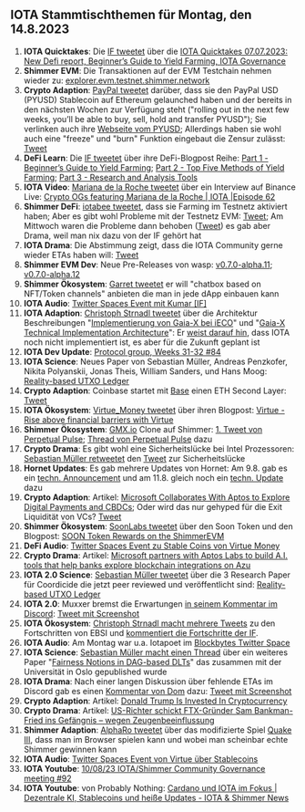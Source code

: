 ## IOTA Stammtischthemen für Montag, den 14.8.2023

1. **IOTA Quicktakes**: Die [IF tweetet](https://twitter.com/iota/status/1688475167989653505?s=20) über die [IOTA Quicktakes 07.07.2023: New Defi report, Beginner’s Guide to Yield Farming, IOTA Governance](https://www.youtube.com/watch?v=J7svHCsDFLY)
2. **Shimmer EVM**: Die Transaktionen auf der EVM Testchain nehmen wieder zu: [explorer.evm.testnet.shimmer.network](https://explorer.evm.testnet.shimmer.network/)
3. **Crypto Adaption**: [PayPal tweetet](https://twitter.com/PayPal/status/1688552795278872576?s=20) darüber, dass sie den PayPal USD (PYUSD) Stablecoin auf Ethereum gelaunched haben und der bereits in den nächsten Wochen zur Verfügung steht ("rolling out in the next few weeks, you’ll be able to buy, sell, hold and transfer PYUSD"); Sie verlinken auch ihre [Webseite vom PYUSD](https://www.paypal.com/us/digital-wallet/manage-money/crypto/pyusd); Allerdings haben sie wohl auch eine "freeze" und "burn" Funktion eingebaut die Zensur zulässt: [Tweet](https://twitter.com/BTC_Culture/status/1688610579156516864?s=20)
4. **DeFi Learn**: Die [IF tweetet](https://twitter.com/iota/status/1688475179352043521?s=20) über ihre DeFi-Blogpost Reihe: [Part 1 - Beginner’s Guide to Yield Farming](https://blog.shimmer.network/beginners-guide-yield-farming-part-1/); [Part 2 - Top Five Methods of Yield Farming](https://blog.shimmer.network/beginners-guide-yield-farming-part-2/); [Part 3 - Research and Analysis Tools](https://blog.shimmer.network/beginners-guide-yield-farming-part-3/)
5. **IOTA Video**: [Mariana de la Roche tweetet](https://twitter.com/Marianadlrw/status/1688834267495682049?s=20) über ein Interview auf Binance Live: [Crypto OGs featuring Mariana de la Roche | IOTA |Episode 62](https://www.binance.com/en/live/video?roomId=2147215)
6. **Shimmer DeFi**: [iotabee tweetet](https://twitter.com/iotabee/status/1688863771312504832?s=20), dass sie Farming im Testnetz aktiviert haben; Aber es gibt wohl Probleme mit der Testnetz EVM: [Tweet](https://twitter.com/iotabee/status/1688888902147538945?s=20); Am Mittwoch waren die Probleme dann behoben ([Tweet](https://twitter.com/iotabee/status/1689179069018222593?s=20)) es gab aber Drama, weil man nix dazu von der IF gehört hat
7. **IOTA Drama**: Die Abstimmung zeigt, dass die IOTA Community gerne wieder ETAs haben will: [Tweet](https://twitter.com/ThomasQvOG/status/1688554188102389760?s=20)
8. **Shimmer EVM Dev**: Neue Pre-Releases von wasp: [v0.7.0-alpha.11](https://github.com/iotaledger/wasp/releases/tag/v0.7.0-alpha.11); [v0.7.0-alpha.12](https://github.com/iotaledger/wasp/releases/tag/v0.7.0-alpha.12)
9. **Shimmer Ökosystem**: [Garret tweetet](https://twitter.com/GarrettBullish/status/1688745348049854464?s=20) er will "chatbox based on NFT/Token channels" anbieten die man in jede dApp einbauen kann
10. **IOTA Audio**: [Twitter Spaces Event mit Kumar [IF]](https://twitter.com/routerprotocol/status/1688889870239076352?s=20)
11. **IOTA Adaption**: [Christoph Strnadl tweetet](https://twitter.com/archimate/status/1689229384090071040?s=20) über die Architektur Beschreibungen "[Implementierung von Gaia-X bei iECO](https://ieco-gaiax.de/technische-gaia-x-architektur/)" und "[Gaia-X Technical Implementation Architecture](https://ieco-gaiax.de/wp-content/uploads/2023/08/iECO-Gaia-X-Technical-Implementation-Architecture_v1.10.pdf)": Er [weist darauf hin](https://twitter.com/archimate/status/1689232975920074752?s=20), dass IOTA noch nicht implementiert ist, es aber für die Zukunft geplant ist
12. **IOTA Dev Update**: [Protocol group, Weeks 31-32 #84](https://github.com/iotaledger/research-updates/discussions/84)
13. **IOTA Science**: Neues Paper von Sebastian Müller, Andreas Penzkofer, Nikita Polyanskii, Jonas Theis, William Sanders, und Hans Moog: [Reality-based UTXO Ledger](https://arxiv.org/pdf/2205.01345.pdf)
14. **Crypto Adaption**: Coinbase startet mit [Base](https://onchainsummer.xyz/base) einen ETH Second Layer: [Tweet](https://twitter.com/BuildOnBase/status/1689321221715017728?s=20)
15. **IOTA Ökosystem**: [Virtue_Money tweetet](https://twitter.com/Virtue_Money/status/1689280724749148161?s=20) über ihren Blogpost: [Virtue - Rise above financial barriers with Virtue](https://virtue.money/)
16. **Shimmer Ökosystem**: [GMX.io](https://gmx.io/#/) Clone auf Shimmer: [1. Tweet von Perpetual Pulse](https://twitter.com/PerpetualPulse/status/1689230346880012288?s=20); [Thread von Perpetual Pulse](https://twitter.com/PerpetualPulse/status/1689272096986124288?s=20) dazu
17. **Crypto Drama**: Es gibt wohl eine Sicherheitslücke bei Intel Prozessoren: [Sebastian Müller retweetet](https://twitter.com/NaitsabesMue/status/1689510560579084289?s=20) den [Tweet](https://twitter.com/miroyato/status/1689133215879970816?s=20) zur Sicherheitslücke 
18. **Hornet Updates**: Es gab mehrere Updates von Hornet: Am 9.8. gab es ein [techn. Announcement](https://discord.com/channels/397872799483428865/800810467928309790/1138905888879550515) und am 11.8. gleich noch ein [techn. Update](https://discord.com/channels/397872799483428865/800810467928309790/1139543570592845860) dazu
19. **Crypto Adaption**: Artikel: [Microsoft Collaborates With Aptos to Explore Digital Payments and CBDCs](https://watcher.guru/news/microsoft-collaborates-with-aptos-to-explore-digital-payments-and-cbdcs); Oder wird das nur gehyped für die Exit Liquidität von VCs? [Tweet]()
20. **Shimmer Ökosystem**: [SoonLabs tweetet](https://twitter.com/soon_labs/status/1689536014673707009?s=20) über den Soon Token und den Blogpost: [SOON Token Rewards on the ShimmerEVM](https://soonlabs.medium.com/soon-token-rewards-on-the-shimmerevm-9c0277657b39)
21. **DeFi Audio**: [Twitter Spaces Event zu Stable Coins von Virtue Money](https://twitter.com/Virtue_Money/status/1687093645554700288?s=20)
22. **Crypto Drama**: Artikel: [Microsoft partners with Aptos Labs to build A.I. tools that help banks explore blockchain integrations on Azu](https://fortune.com/crypto/2023/08/09/microsoft-aptos-labs-ai-blockchain-partnership-github-copilot-aptos-assistant-chatgpt/)
23. **IOTA 2.0 Science**: [Sebastian Müller tweetet](https://twitter.com/NaitsabesMue/status/1689603047444336642?s=20) über die 3 Research Paper für Coordicide die jetzt peer reviewed und veröffentlicht sind: [Reality-based UTXO Ledger](https://arxiv.org/abs/2205.01345)
24. **IOTA 2.0**: Muxxer bremst die Erwartungen [in seinem Kommentar im Discord](https://discord.com/channels/397872799483428865/930452985270632498/1139226100527026266): [Tweet mit Screenshot](https://twitter.com/Vrom14286662/status/1689864259356766209?s=20)
25. **IOTA Ökosystem**: [Christoph Strnadl macht mehrere Tweets](https://twitter.com/archimate/status/1690647999116881920?s=20) zu den Fortschritten von EBSI und [kommentiert die Fortschritte der IF](https://twitter.com/archimate/status/1690648755505127424?s=20). 
26. **IOTA Audio**: Am Montag war u.a. Iotapoet im [Blockbytes Twitter Space](https://twitter.com/blockbytescom/status/1690476407372095489?s=20)
27. **IOTA Science**: [Sebastian Müller macht einen Thread](https://twitter.com/NaitsabesMue/status/1690333570748022784?s=20) über ein weiteres Paper "[Fairness Notions in DAG-based DLTs](https://arxiv.org/abs/2308.04831)" das zusammen mit der Universität in Oslo gepublished wurde
28. **IOTA Drama**: Nach einer langen Diskussion über fehlende ETAs im Discord gab es einen [Kommentar von Dom](https://discord.com/channels/397872799483428865/397872799483428867/1139648615116181585) dazu: [Tweet mit Screenshot](https://twitter.com/Vrom14286662/status/1690250485423304704?s=20)
29. **Crypto Adaption**: Artikel: [Donald Trump Is Invested In Cryptocurrency](https://www.forbes.com/sites/zacheverson/2023/08/11/donald-trump-is-invested-in-cryptocurrency/?sh=25232ad53910)
30. **Crypto Drama**: Artikel: [US-Richter schickt FTX-Gründer Sam Bankman-Fried ins Gefängnis – wegen Zeugenbeeinflussung](https://www.blocktrainer.de/us-richter-schickt-ftx-gruender-sam-bankman-fried-ins-gefaengnis-wegen-zeugenbeeinflussung/)
31. **Shimmer Adaption**: [AlphaRo tweetet](https://twitter.com/0xAlphaRho/status/1689909692112228352?s=20) über das modifizierte Spiel [Quake III](https://netnemesis.io/games-overview), dass man im Browser spielen kann und wobei man scheinbar echte Shimmer gewinnen kann
32. **IOTA Audio**: [Twitter Spaces Event von Virtue über Stablecoins](https://twitter.com/Virtue_Money/status/1687093645554700288?s=20)
33. **IOTA Youtube**: [10/08/23 IOTA/Shimmer Community Governance meeting #92](https://www.youtube.com/watch?v=RA_CITY_JT4)
34. **IOTA Youtube**: von Probably Nothing: [Cardano und IOTA im Fokus | Dezentrale KI, Stablecoins und heiße Updates - IOTA & Shimmer News](https://www.youtube.com/watch?v=2qAq5CHCBpQ&t=219s)
